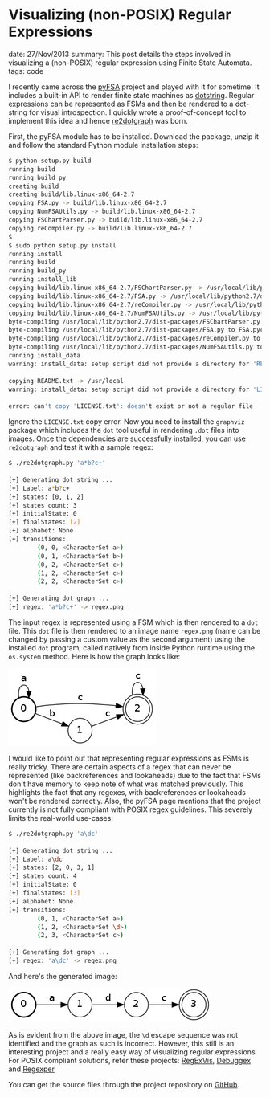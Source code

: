 Visualizing (non-POSIX) Regular Expressions
===========================================
date: 27/Nov/2013
summary: This post details the steps involved in visualizing a (non-POSIX) regular expression using Finite State Automata.
tags: code

I recently came across the
[pyFSA](http://www.osteele.com/software/python/fsa/) project and played
with it for sometime. It includes a built-in API to render finite state
machines as [dotstring](http://www.graphviz.org/doc/info/lang.html).
Regular expressions can be represented as FSMs and then be rendered to a
dot-string for visual introspection. I quickly wrote a proof-of-concept
tool to implement this idea and hence
[re2dotgraph](https://github.com/7h3rAm/re2dotgraph) was born.

First, the pyFSA module has to be installed. Download the package, unzip
it and follow the standard Python module installation steps:

```bash
$ python setup.py build
running build
running build_py
creating build
creating build/lib.linux-x86_64-2.7
copying FSA.py -> build/lib.linux-x86_64-2.7
copying NumFSAUtils.py -> build/lib.linux-x86_64-2.7
copying FSChartParser.py -> build/lib.linux-x86_64-2.7
copying reCompiler.py -> build/lib.linux-x86_64-2.7
$
$ sudo python setup.py install
running install
running build
running build_py
running install_lib
copying build/lib.linux-x86_64-2.7/FSChartParser.py -> /usr/local/lib/python2.7/dist-packages
copying build/lib.linux-x86_64-2.7/FSA.py -> /usr/local/lib/python2.7/dist-packages
copying build/lib.linux-x86_64-2.7/reCompiler.py -> /usr/local/lib/python2.7/dist-packages
copying build/lib.linux-x86_64-2.7/NumFSAUtils.py -> /usr/local/lib/python2.7/dist-packages
byte-compiling /usr/local/lib/python2.7/dist-packages/FSChartParser.py to FSChartParser.pyc
byte-compiling /usr/local/lib/python2.7/dist-packages/FSA.py to FSA.pyc
byte-compiling /usr/local/lib/python2.7/dist-packages/reCompiler.py to reCompiler.pyc
byte-compiling /usr/local/lib/python2.7/dist-packages/NumFSAUtils.py to NumFSAUtils.pyc
running install_data
warning: install_data: setup script did not provide a directory for 'README.txt' -- installing right in '/usr/local'

copying README.txt -> /usr/local
warning: install_data: setup script did not provide a directory for 'LICENSE.txt' -- installing right in '/usr/local'

error: can't copy 'LICENSE.txt': doesn't exist or not a regular file
```

Ignore the `LICENSE.txt` copy error. Now you need to install the
`graphviz` package which includes the `dot` tool useful in rendering
`.dot` files into images. Once the dependencies are successfully
installed, you can use `re2dotgraph` and test it with a sample regex:

```bash
$ ./re2dotgraph.py 'a*b?c+'

[+] Generating dot string ...
[+] Label: a*b?c+
[+] states: [0, 1, 2]
[+] states count: 3
[+] initialState: 0
[+] finalStates: [2]
[+] alphabet: None
[+] transitions:
        (0, 0, <CharacterSet a>)
        (0, 1, <CharacterSet b>)
        (0, 2, <CharacterSet c>)
        (1, 2, <CharacterSet c>)
        (2, 2, <CharacterSet c>)

[+] Generating dot graph ...
[+] regex: 'a*b?c+' -> regex.png
```

The input regex is represented using a FSM which is then rendered to a
`dot` file. This `dot` file is then rendered to an image name
`regex.png` (name can be changed by passing a custom value as the second
argument) using the installed `dot` program, called natively from inside
Python runtime using the `os.system` method. Here is how the graph looks
like:

![image](/static/files/regex1.png)

I would like to point out that representing regular expressions as FSMs
is really tricky. There are certain aspects of a regex that can never be
represented (like backreferences and lookaheads) due to the fact that
FSMs don't have memory to keep note of what was matched previously. This
highlights the fact that any regexes, with backreferences or lookaheads
won't be rendered correctly. Also, the pyFSA page mentions that the
project currently is not fully compliant with POSIX regex guidelines.
This severely limits the real-world use-cases:

```bash
$ ./re2dotgraph.py 'a\dc'

[+] Generating dot string ...
[+] Label: a\dc
[+] states: [2, 0, 3, 1]
[+] states count: 4
[+] initialState: 0
[+] finalStates: [3]
[+] alphabet: None
[+] transitions:
        (0, 1, <CharacterSet a>)
        (1, 2, <CharacterSet \d>)
        (2, 3, <CharacterSet c>)

[+] Generating dot graph ...
[+] regex: 'a\dc' -> regex.png
```

And here's the generated image:

![image](/static/files/regex2.png)

As is evident from the above image, the `\d` escape sequence was not
identified and the graph as such is incorrect. However, this still is an
interesting project and a really easy way of visualizing regular
expressions. For POSIX compliant solutions, refer these projects:
[RegExVis](http://regexvisualizer.apphb.com/),
[Debuggex](https://www.debuggex.com/) and [Regexper](http://www.regexper.com/)

You can get the source files through the project repository on [GitHub](https://github.com/7h3rAm/re2dotgraph).
